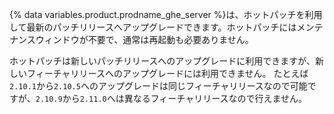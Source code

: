 {% data variables.product.prodname_ghe_server %}は、ホットパッチを利用して最新のパッチリリースへアップグレードできます。ホットパッチにはメンテナンスウィンドウが不要で、通常は再起動も必要ありません。

ホットパッチは新しいパッチリリースへのアップグレードに利用できますが、新しいフィーチャリリースへのアップグレードには利用できません。 たとえば`2.10.1`から`2.10.5`へのアップグレードは同じフィーチャリリースなので可能ですが、`2.10.9`から`2.11.0`へは異なるフィーチャリリースなので行えません。
